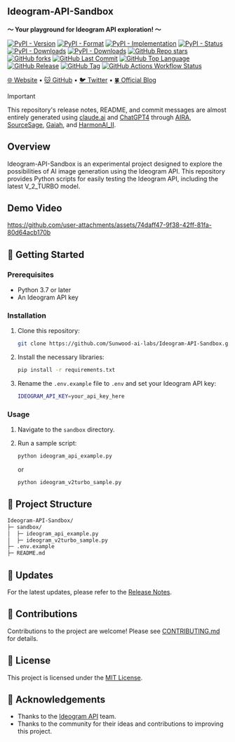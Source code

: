 ## Ideogram-API-Sandbox

**～ Your playground for Ideogram API exploration! ～**

[![PyPI - Version](https://img.shields.io/pypi/v/Ideogram-API-Sandbox)](https://pypi.org/project/Ideogram-API-Sandbox/)
[![PyPI - Format](https://img.shields.io/pypi/format/Ideogram-API-Sandbox)](https://pypi.org/project/Ideogram-API-Sandbox/)
[![PyPI - Implementation](https://img.shields.io/pypi/implementation/Ideogram-API-Sandbox)](https://pypi.org/project/Ideogram-API-Sandbox/)
[![PyPI - Status](https://img.shields.io/pypi/status/Ideogram-API-Sandbox)](https://pypi.org/project/Ideogram-API-Sandbox/)
[![PyPI - Downloads](https://img.shields.io/pypi/dd/Ideogram-API-Sandbox)](https://pypi.org/project/Ideogram-API-Sandbox/)
[![PyPI - Downloads](https://img.shields.io/pypi/dw/Ideogram-API-Sandbox)](https://pypi.org/project/Ideogram-API-Sandbox/)
[![GitHub Repo stars](https://img.shields.io/github/stars/Sunwood-ai-labs/Ideogram-API-Sandbox)](https://github.com/Sunwood-ai-labs/Ideogram-API-Sandbox)
[![GitHub forks](https://img.shields.io/github/forks/Sunwood-ai-labs/Ideogram-API-Sandbox?style=social)](https://github.com/Sunwood-ai-labs/Ideogram-API-Sandbox)
[![GitHub Last Commit](https://img.shields.io/github/last-commit/Sunwood-ai-labs/Ideogram-API-Sandbox)](https://github.com/Sunwood-ai-labs/Ideogram-API-Sandbox)
[![GitHub Top Language](https://img.shields.io/github/languages/top/Sunwood-ai-labs/Ideogram-API-Sandbox)](https://github.com/Sunwood-ai-labs/Ideogram-API-Sandbox)
[![GitHub Release](https://img.shields.io/github/v/release/Sunwood-ai-labs/Ideogram-API-Sandbox?color=red)](https://github.com/Sunwood-ai-labs/Ideogram-API-Sandbox/releases)
[![GitHub Tag](https://img.shields.io/github/v/tag/Sunwood-ai-labs/Ideogram-API-Sandbox?sort=semver&color=orange)](https://github.com/Sunwood-ai-labs/Ideogram-API-Sandbox/tags)
[![GitHub Actions Workflow Status](https://img.shields.io/github/actions/workflow/status/Sunwood-ai-labs/Ideogram-API-Sandbox/publish-to-pypi.yml)](https://github.com/Sunwood-ai-labs/Ideogram-API-Sandbox/actions)

[🌐 Website](https://hamaruki.com/) •
[🐱 GitHub](https://github.com/Sunwood-ai-labs) •
[🐦 Twitter](https://x.com/hAru_mAki_ch) •
[🍀 Official Blog](https://hamaruki.com/)

>[!IMPORTANT]
>This repository's release notes, README, and commit messages are almost entirely generated using [claude.ai](https://claude.ai/) and [ChatGPT4](https://chatgpt.com/) through [AIRA](https://github.com/Sunwood-ai-labs/AIRA), [SourceSage](https://github.com/Sunwood-ai-labs/SourceSage), [Gaiah](https://github.com/Sunwood-ai-labs/Gaiah), and [HarmonAI_II](https://github.com/Sunwood-ai-labs/HarmonAI_II).

## Overview

Ideogram-API-Sandbox is an experimental project designed to explore the possibilities of AI image generation using the Ideogram API. This repository provides Python scripts for easily testing the Ideogram API, including the latest V_2_TURBO model.

## Demo Video

https://github.com/user-attachments/assets/74daff47-9f38-42ff-81fa-80d64acb170b

## 🚀 Getting Started

### Prerequisites

- Python 3.7 or later
- An Ideogram API key

### Installation

1. Clone this repository:
   ```bash
   git clone https://github.com/Sunwood-ai-labs/Ideogram-API-Sandbox.git
   ```

2. Install the necessary libraries:
   ```bash
   pip install -r requirements.txt
   ```

3. Rename the `.env.example` file to `.env` and set your Ideogram API key:
   ```bash
   IDEOGRAM_API_KEY=your_api_key_here
   ```

### Usage

1. Navigate to the `sandbox` directory.

2. Run a sample script:
   ```bash
   python ideogram_api_example.py
   ```
   or
   ```bash
   python ideogram_v2turbo_sample.py
   ```

## 📁 Project Structure

```bash
Ideogram-API-Sandbox/
├─ sandbox/
│  ├─ ideogram_api_example.py
│  ├─ ideogram_v2turbo_sample.py
├─ .env.example
├─ README.md
```

## 📝 Updates

For the latest updates, please refer to the [Release Notes](https://github.com/Sunwood-ai-labs/Ideogram-API-Sandbox/releases).

## 🤝 Contributions

Contributions to the project are welcome! Please see [CONTRIBUTING.md](CONTRIBUTING.md) for details.

## 📄 License

This project is licensed under the [MIT License](LICENSE).

## 🙏 Acknowledgements

- Thanks to the [Ideogram API](https://ideogram.ai/) team.
- Thanks to the community for their ideas and contributions to improving this project.